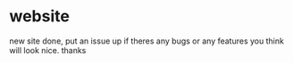 # website
new site done, put an issue up if theres any bugs or any features you think will look nice. thanks
